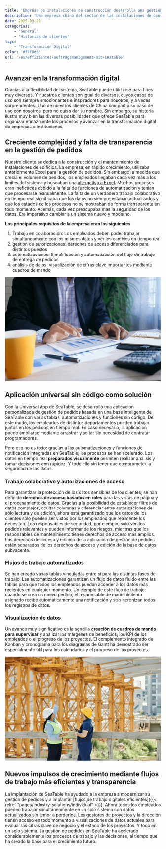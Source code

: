 ```yaml
---
title: 'Empresa de instalaciones de construcción desarrolla una gestión de pedidos eficiente con SeaTable'
description: 'Una empresa china del sector de las instalaciones de construcción ha reorganizado su gestión de pedidos con SeaTable y ha avanzado con éxito en su transformación digital. El resultado es un sistema de gestión moderno y altamente eficiente con una app universal.'
date: 2025-03-21
categorías:
    - 'General'
    - 'Historias de clientes'
tags:
    - 'Transformación Digital'
color: '#f7f0d6'
url: '/es/effizientes-auftragsmanagement-mit-seatable'
---
```


## Avanzar en la transformación digital

Gracias a la flexibilidad del sistema, SeaTable puede utilizarse para fines muy diversos. Y nuestros clientes son igual de diversos, cuyos casos de uso son siempre emocionantes e inspiradores para nosotros, y a veces sorprendentes. Uno de nuestros clientes de China compartió su caso de uso con nosotros, pero no quiso dar su nombre. Sin embargo, su historia ilustra muy bien las diversas posibilidades que ofrece SeaTable para organizar eficazmente los procesos y avanzar en la transformación digital de empresas e instituciones.

## Creciente complejidad y falta de transparencia en la gestión de pedidos

Nuestro cliente se dedica a la construcción y el mantenimiento de instalaciones de edificios. La empresa, en rápido crecimiento, utilizaba anteriormente Excel para la gestión de pedidos. Sin embargo, a medida que crecía el volumen de pedidos, los empleados llegaban cada vez más a los límites del sistema y buscaban una [alternativa a Excel](https://seatable.com/excel-alternative/). Muchos procesos eran ineficaces debido a la falta de funciones de automatización y tenían que procesarse manualmente. La falta de un verdadero trabajo colaborativo en tiempo real significaba que los datos no siempre estaban actualizados y que los estados de los procesos no se mostraban de forma transparente en todo momento. Además, cada vez preocupaba más la seguridad de los datos. Era imperativo cambiar a un sistema nuevo y moderno.

**Los principales requisitos de la empresa eran los siguientes**

1. Trabajo en colaboración: Los empleados deben poder trabajar simultáneamente con los mismos datos y ver los cambios en tiempo real
1. gestión de autorizaciones: derechos de acceso diferenciados para distintos puestos
1. automatizaciones: Simplificación y automatización del flujo de trabajo de entrega de pedidos
1. análisis de datos: visualización de cifras clave importantes mediante cuadros de mando

![Aplicación universal sin código - tableta con estadísticas](Customer-Story_CN_Datenvisualisierung.jpg)

## Aplicación universal sin código como solución

Con la Universal App de SeaTable, se desarrolló una aplicación personalizada de gestión de pedidos basada en una base inteligente de SeaTable con varias tablas, automatizaciones y funciones sin código. De este modo, los empleados de distintos departamentos pueden trabajar juntos en los pedidos en tiempo real. En caso necesario, la aplicación puede ampliarse mediante arrastrar y soltar sin necesidad de contratar programadores.

Pero eso no es todo: gracias a las automatizaciones y funciones de notificación integradas en SeaTable, los procesos se han acelerado. Los datos en tiempo real **preparados visualmente** permiten realizar análisis y tomar decisiones con rapidez. Y todo ello sin tener que comprometer la seguridad de los datos.

### Trabajo colaborativo y autorizaciones de acceso

Para garantizar la protección de los datos sensibles de los clientes, se han definido **derechos de acceso basados en roles** para las vistas de página y el procesamiento de datos. Gracias a la posibilidad de establecer filtros de datos complejos, ocultar columnas y diferenciar entre autorizaciones de sólo lectura y de edición, ahora está garantizado que los datos de los clientes sólo pueden ser vistos por los empleados que realmente los necesitan. Los responsables de seguridad, por ejemplo, sólo ven los pedidos relevantes y pueden informar de los riesgos, mientras que los responsables de mantenimiento tienen derechos de acceso más amplios. Los derechos de acceso y edición de la aplicación de gestión de pedidos están separados de los derechos de acceso y edición de la base de datos subyacente.

### Flujos de trabajo automatizados

Se han creado varias tablas vinculadas entre sí para las distintas fases de trabajo. Las automatizaciones garantizan un flujo de datos fluido entre las tablas para que todos los empleados puedan acceder a los datos más recientes en cualquier momento. Un ejemplo de este flujo de trabajo: cuando se crea un nuevo pedido, el responsable de mantenimiento asignado recibe automáticamente una notificación y se sincronizan todos los registros de datos.

### Visualización de datos

Un avance muy significativo es la sencilla **creación de cuadros de mando para supervisar** y analizar los márgenes de beneficios, los KPI de los empleados o el progreso de los proyectos. El complemento integrado de Kanban y cronograma para los diagramas de Gantt ha demostrado ser especialmente útil para los calendarios y el progreso de los proyectos.

![Planificación de obras con visualización de datos en SeaTable](Customer-Story_CN_Neue-Wachstumsimpulse.jpg)

## Nuevos impulsos de crecimiento mediante flujos de trabajo más eficientes y transparencia

La implantación de SeaTable ha ayudado a la empresa a modernizar su gestión de pedidos y a implantar [flujos de trabajo digitales eficientes]({{< relref "pages/industry-solutions/individual" >}}). Ahora todos los empleados pueden trabajar simultáneamente en un solo sistema con datos actualizados sin temor a perderlos. Los gestores de proyectos y la dirección tienen acceso en todo momento a visualizaciones de datos actuales para evaluar las cifras clave de negocio y el estado de los proyectos. Y todo en un solo sistema. La gestión de pedidos en SeaTable ha acelerado considerablemente los procesos de trabajo y las decisiones, al tiempo que ha creado la base para el crecimiento futuro.
